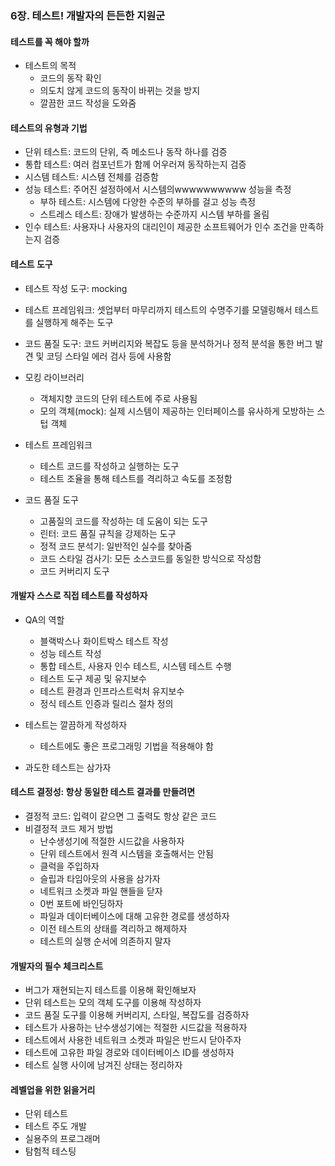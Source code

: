 ### 6장. 테스트! 개발자의 든든한 지원군

#### 테스트를 꼭 해야 할까
- 테스트의 목적
  - 코드의 동작 확인
  - 의도치 않게 코드의 동작이 바뀌는 것을 방지
  - 깔끔한 코드 작성을 도와줌

#### 테스트의 유형과 기법
- 단위 테스트: 코드의 단위, 즉 메소드나 동작 하나를 검증 
- 통합 테스트: 여러 컴포넌트가 함께 어우러져 동작하는지 검증
- 시스템 테스트: 시스템 전체를 검증함 
- 성능 테스트: 주어진 설정하에서 시스템의wwwwwwwwww 성능을 측정
  - 부하 테스트: 시스템에 다양한 수준의 부하를 걸고 성능 측정
  - 스트레스 테스트: 장애가 발생하는 수준까지 시스템 부하를 올림
- 인수 테스트: 사용자나 사용자의 대리인이 제공한 소프트웨어가 인수 조건을 만족하는지 검증 

#### 테스트 도구 
- 테스트 작성 도구: mocking
- 테스트 프레임워크: 셋업부터 마무리까지 테스트의 수명주기를 모델링해서 테스트를 실행하게 해주는 도구
- 코드 품질 도구: 코드 커버리지와 복잡도 등을 분석하거나 정적 분석을 통한 버그 발견 및 코딩 스타일 에러 검사 등에 사용함 

- 모킹 라이브러리
  - 객체지향 코드의 단위 테스트에 주로 사용됨
  - 모의 객체(mock): 실제 시스템이 제공하는 인터페이스를 유사하게 모방하는 스텁 객체 
- 테스트 프레임워크
  - 테스트 코드를 작성하고 실행하는 도구 
  - 테스트 조율을 통해 테스트를 격리하고 속도를 조정함 
- 코드 품질 도구
  - 고품질의 코드를 작성하는 데 도움이 되는 도구
  - 린터: 코드 품질 규칙을 강제하는 도구
  - 정적 코드 분석기: 일반적인 실수를 찾아줌 
  - 코드 스타일 검사기: 모든 소스코드를 동일한 방식으로 작성함 
  - 코드 커버리지 도구 

#### 개발자 스스로 직접 테스트를 작성하자
- QA의 역할
  - 블랙박스나 화이트박스 테스트 작성
  - 성능 테스트 작성
  - 통합 테스트, 사용자 인수 테스트, 시스템 테스트 수행
  - 테스트 도구 제공 및 유지보수
  - 테스트 환경과 인프라스트럭처 유지보수
  - 정식 테스트 인증과 릴리스 절차 정의 

- 테스트는 깔끔하게 작성하자 
  - 테스트에도 좋은 프로그래밍 기법을 적용해야 함 
- 과도한 테스트는 삼가자

#### 테스트 결정성: 항상 동일한 테스트 결과를 만들려면
- 결정적 코드: 입력이 같으면 그 출력도 항상 같은 코드 
- 비결정적 코드 제거 방법
  - 난수생성기에 적절한 시드값을 사용하자
  - 단위 테스트에서 원격 시스템을 호출해서는 안됨 
  - 클럭을 주입하자 
  - 슬립과 타임아웃의 사용을 삼가자 
  - 네트워크 소켓과 파일 핸들을 닫자 
  - 0번 포트에 바인딩하자
  - 파일과 데이터베이스에 대해 고유한 경로를 생성하자 
  - 이전 테스트의 상태를 격리하고 해제하자 
  - 테스트의 실행 순서에 의존하지 말자 

#### 개발자의 필수 체크리스트
- 버그가 재현되는지 테스트를 이용해 확인해보자
- 단위 테스트는 모의 객체 도구를 이용해 작성하자 
- 코드 품질 도구를 이용해 커버리지, 스타일, 복잡도를 검증하자
- 테스트가 사용하는 난수생성기에는 적절한 시드값을 적용하자
- 테스트에서 사용한 네트워크 소켓과 파일은 반드시 닫아주자
- 테스트에 고유한 파일 경로와 데이터베이스 ID를 생성하자
- 테스트 실행 사이에 남겨진 상태는 정리하자 

#### 레벨업을 위한 읽을거리 
- 단위 테스트
- 테스트 주도 개발
- 실용주의 프로그래머 
- 탐험적 테스팅
